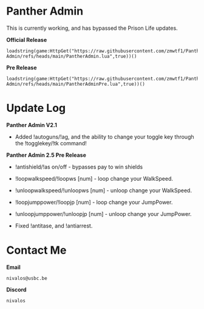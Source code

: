 # Panther Admin

This is currently working, and has bypassed the Prison Life updates.

**Official Release**

```
loadstring(game:HttpGet("https://raw.githubusercontent.com/zmwtf1/Panther-Admin/refs/heads/main/PantherAdmin.lua",true))()
```

**Pre Release**

```
loadstring(game:HttpGet("https://raw.githubusercontent.com/zmwtf1/Panther-Admin/refs/heads/main/PantherAdminPre.lua",true))()
```

# Update Log

**Panther Admin V2.1**

- Added !autoguns/!ag, and the ability to change your toggle key through the !togglekey/!tk command!

**Panther Admin 2.5 Pre Release**

- !antishield/!as on/off - bypasses pay to win shields

- !loopwalkspeed/!loopws [num] - loop change your WalkSpeed.

- !unloopwalkspeed/!unloopws [num] - unloop change your WalkSpeed.

- !loopjumppower/!loopjp [num] - loop change your JumpPower.

- !unloopjumppower/!unloopjp [num] - unloop change your JumpPower.

- Fixed !antitase, and !antiarrest.

# Contact Me

**Email**

```
nivalos@usbc.be
```

**Discord**

```
nivalos
```
